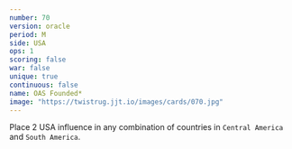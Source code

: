 ```yaml
---
number: 70
version: oracle
period: M
side: USA
ops: 1
scoring: false
war: false
unique: true
continuous: false
name: OAS Founded*
image: "https://twistrug.jjt.io/images/cards/070.jpg"
---
```

Place 2 USA influence in any combination of countries in `Central America` and `South America`.
